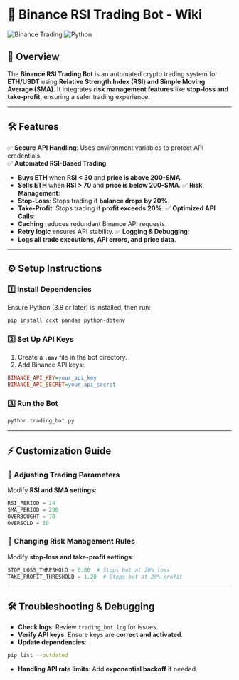 # 📌 Binance RSI Trading Bot - Wiki

![Binance Trading](https://img.shields.io/badge/Binance-Trading-yellow.svg) ![Python](https://img.shields.io/badge/Python-3.8+-blue.svg)

## 🚀 Overview
The **Binance RSI Trading Bot** is an automated crypto trading system for **ETH/USDT** using **Relative Strength Index (RSI) and Simple Moving Average (SMA)**. It integrates **risk management features** like **stop-loss and take-profit**, ensuring a safer trading experience.

---
## 🛠 Features
✅ **Secure API Handling**: Uses environment variables to protect API credentials.  
✅ **Automated RSI-Based Trading**:
   - **Buys ETH** when **RSI < 30** and **price is above 200-SMA**.
   - **Sells ETH** when **RSI > 70** and **price is below 200-SMA**.
✅ **Risk Management**:
   - **Stop-Loss**: Stops trading if **balance drops by 20%**.
   - **Take-Profit**: Stops trading if **profit exceeds 20%**.
✅ **Optimized API Calls**:
   - **Caching** reduces redundant Binance API requests.
   - **Retry logic** ensures API stability.
✅ **Logging & Debugging**:
   - **Logs all trade executions, API errors, and price data**.

---
## ⚙️ Setup Instructions
### 1️⃣ Install Dependencies
Ensure Python (3.8 or later) is installed, then run:
```bash
pip install ccxt pandas python-dotenv
```

### 2️⃣ Set Up API Keys
1. Create a **`.env`** file in the bot directory.
2. Add Binance API keys:
```ini
BINANCE_API_KEY=your_api_key
BINANCE_API_SECRET=your_api_secret
```

### 3️⃣ Run the Bot
```bash
python trading_bot.py
```

---
## ⚡ Customization Guide
### 🔹 Adjusting Trading Parameters
Modify **RSI and SMA settings**:
```python
RSI_PERIOD = 14
SMA_PERIOD = 200
OVERBOUGHT = 70
OVERSOLD = 30
```

### 🔹 Changing Risk Management Rules
Modify **stop-loss and take-profit settings**:
```python
STOP_LOSS_THRESHOLD = 0.80  # Stops bot at 20% loss
TAKE_PROFIT_THRESHOLD = 1.20  # Stops bot at 20% profit
```

---
## 🛠 Troubleshooting & Debugging
- **Check logs**: Review `trading_bot.log` for issues.
- **Verify API keys**: Ensure keys are **correct and activated**.
- **Update dependencies**:
```bash
pip list --outdated
```
- **Handling API rate limits**: Add **exponential backoff** if needed.


